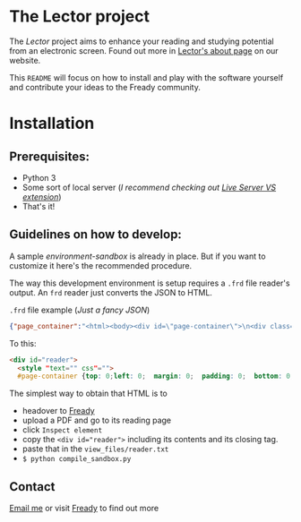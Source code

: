 # The Lector project

The *Lector* project aims to enhance your reading and studying potential from an electronic screen. Found out more in [Lector's about page](https://fready.herokuapp.com) on our website.

This `README` will focus on how to install and play with the software yourself and contribute your ideas to the Fready community.

# Installation

## Prerequisites:
* Python 3
* Some sort of local server (*I recommend checking out [Live Server VS extension]( https://marketplace.visualstudio.com/items?itemName=ritwickdey.LiveServer)*)
* That's it!

## Guidelines on how to develop:

A sample *environment-sandbox* is already in place. But if you want to customize it here's the recommended procedure.

The way this development environment is setup requires a `.frd` file reader's output. An `frd` reader just converts the JSON to HTML. 

`.frd` file example (*Just a fancy JSON*)
```JSON
{"page_container":"<html><body><div id=\"page-container\">\n<div class=\"pf w0 h0\" data-page-no=\"1\" id=\"pf1\"><div class=\"pc pc1 w0 h0\"><img alt=\"\" class=\"bi x0 y0 w1 h1\" src=\"data:image/png;base64,iVBORw0KGgoAAAANSUhEUgAAATkAAAHCCAIAAAAb1il8AAAACXBIWXMAAAsSAAALEgHS3X78AAAEeUlEQVR42u3cPU4CQRi.....
```

To this:
```HTML 
<div id="reader">    
  <style "text="" css"="">
  #page-container {top: 0;left: 0;  margin: 0;  padding: 0;  bottom: 0;  right: 0;  width: auto;  height: auto;  overflow: visible;  background-color: transparent  }  @media print {  body { ...... 
```

The simplest way to obtain that HTML is to 
* headover to [Fready](https://fready.herokuapp.com/)
* upload a PDF and go to its reading page
* click `Inspect element` 
* copy the `<div id="reader">` including its contents and its closing tag. 
* paste that in the `view_files/reader.txt`
* `$ python compile_sandbox.py`

## Contact

[Email me](mailto:rrobomonk@gmail.com) or visit [Fready](https://fready.herokuapp.com) to find out more